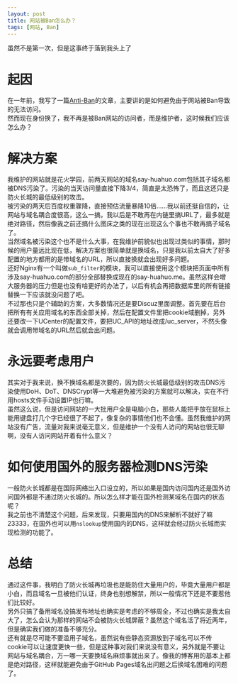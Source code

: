 ```yaml
---
layout: post
title: 网站被Ban怎么办？
tags: [网站, Ban]
---
```

  虽然不是第一次，但是这事终于落到我头上了<!-- more -->   
  
# 起因
  在一年前，我写了一篇[Anti-Ban](/2019/04/27/antiban.html)的文章，主要讲的是如何避免由于网站被Ban导致的无法访问。   
  然而现在身份换了，我不再是被Ban网站的访问者，而是维护者，这时候我们应该怎么办？

# 解决方案
  我维护的网站就是花火学园，前两天网站的域名say-huahuo.com包括其子域名都被DNS污染了。污染的当天访问量直接下降3/4，简直是太恐怖了，而且这还只是防火长城的最低级别的攻击。   
  被污染的两天后百度权重骤降，直接预估流量暴降10倍……我以前还挺自信的，让网站与域名耦合度很高，这么一搞，我以后是不敢再在内链里搞URL了，最多就是绝对路径，然后像我之前还搞什么图床之类的现在出现这么个事也不敢再搞子域名了。   
  当然域名被污染这个也不是什么大事，在我维护前貌似也出现过类似的事情，那时候的用户量远比现在低，解决方案也很简单就是换域名，只是我以前太自大了好多配置的地方都用的是带域名的URL，所以直接换就会出现好多问题。   
  还好Nginx有一个叫做`sub_filter`的模块，我可以直接使用这个模块把页面中所有涉及say-huahuo.com的部分全部替换成现在的say-huahuo.me。虽然这样会增大服务器的压力但是也没有啥更好的办法了，以后有机会再把数据库里的所有链接替换一下应该就没问题了吧。   
  不过那也只是个辅助的方案，大多数情况还是要Discuz里面调整。首先要在后台把所有有关应用域名的东西全部关掉，然后在配置文件里把cookie域删掉，另外还要改一下UCenter的配置文件，要把UC_API的地址改成/uc_server，不然头像就会调用带域名的URL然后就会出问题。     
  
# 永远要考虑用户
  其实对于我来说，换不换域名都是次要的，因为防火长城最低级别的攻击DNS污染使用DoH、DoT、DNSCrypt等一大堆避免被污染的方案就可以解决，实在不行用hosts文件手动设置IP也行嘛。   
  虽然这么说，但是访问网站的一大批用户全是电脑小白，那些人能把手放在鼠标上能用键盘打几个字已经很了不起了，像复杂的事情他们也不会懂。虽然我维护的网站没有广告，流量对我来说毫无意义，但是维护一个没有人访问的网站也很无聊啊，没有人访问网站开着有什么意义？   

# 如何使用国外的服务器检测DNS污染
  一般防火长城都是在国际网络出入口设立的，所以如果是国内访问国内还是国外访问国外都是不通过防火长城的。所以怎么样才能在国外检测某域名在国内的状态呢？   
  我之前也不清楚这个问题，后来发现，只要用国内的DNS来解析不就好了嘛23333，在国外也可以用`nslookup`使用国内的DNS，这样就会经过防火长城而实现检测的功能了。

# 总结
  通过这件事，我明白了防火长城再垃圾也是能防住大量用户的，毕竟大量用户都是小白，而且域名一旦被他们认证，终身也别想解禁，所以一般情况下还是不要惹他们比较好。   
  另外只搞了备用域名没搞发布地址也确实是考虑的不够周全，不过也确实是我太自大了，怎么会认为那样的网站不会被防火长城屏蔽？虽然这个域名活了将近两年，但是确实我们做的准备不够充分。   
  还有就是尽可能不要滥用子域名，虽然说有些静态资源放到子域名可以不传cookie可以让速度更快一些，但是这种事对我们来说没有意义，另外就是不要让网站与域名耦合，万一哪一天要换域名麻烦事就出来了。像我的博客用的基本上都是绝对路径，这样就能避免由于GitHub Pages域名出问题之后换域名困难的问题了。
